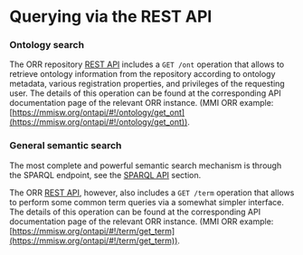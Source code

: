# Querying via the REST API
  
### Ontology search

The ORR repository [REST API](/api) includes a `GET /ont` operation that allows to retrieve 
ontology information from the repository according to ontology metadata, various registration properties, and
privileges of the requesting user.
The details of this operation can be found at the corresponding API documentation page of the relevant ORR instance. 
(MMI ORR example: [https://mmisw.org/ontapi/#!/ontology/get_ont](https://mmisw.org/ontapi/#!/ontology/get_ont)).
 
### General semantic search

The most complete and powerful semantic search mechanism is through the
SPARQL endpoint, see the [SPARQL API](/query) section.

The ORR [REST API](/api), however, also includes a `GET /term` operation that allows to perform
some common term queries via a somewhat simpler interface.
The details of this operation can be found at the corresponding API documentation page of the relevant ORR instance. 
(MMI ORR example: [https://mmisw.org/ontapi/#!/term/get_term](https://mmisw.org/ontapi/#!/term/get_term)).
